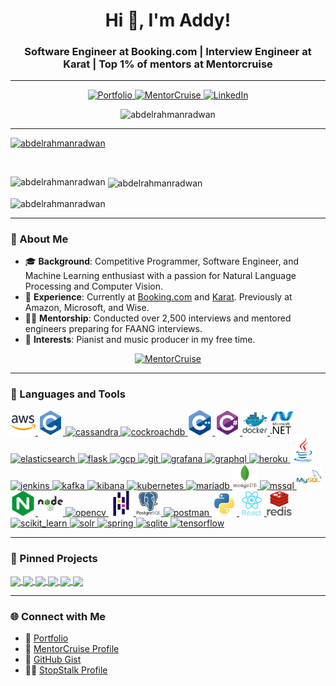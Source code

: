 <h1 align="center">Hi 👋, I'm Addy!</h1>
<h3 align="center">Software Engineer at Booking.com | Interview Engineer at Karat | Top 1% of mentors at Mentorcruise</h3>

---

<p align="center">
  <a href="https://solo.to/lil_addy">
    <img src="https://img.shields.io/badge/Portfolio-solo.to/lil_addy-blue?style=for-the-badge&logo=google-chrome" alt="Portfolio" />
  </a>

  <a href="https://mentorcruise.com/mentor/addyradwan/">
    <img src="https://img.shields.io/badge/MentorCruise-Top%201%25-green?style=for-the-badge&logo=mentor" alt="MentorCruise" />
  </a>

  <a href="https://www.linkedin.com/in/addy-radwan/" >
    <img src="https://img.shields.io/badge/LinkedIn-Connect-blue?style=for-the-badge&logo=linkedin" alt="LinkedIn" />
  </a>
</p>

<p align="center">
  <img src="https://komarev.com/ghpvc/?username=abdelrahmanradwan&label=Profile%20views&color=0e75b6&style=flat" alt="abdelrahmanradwan" style="width: 150px; height: auto;" />

</p>

---

<p align="left"> <a href="https://github.com/ryo-ma/github-profile-trophy"><img src="https://github-profile-trophy.vercel.app/?username=abdelrahmanradwan" alt="abdelrahmanradwan" /></a> </p>

<p align="left"> <a href="https://twitter.com/" target="blank"><img src="https://img.shields.io/twitter/follow/?logo=twitter&style=for-the-badge" alt="" /></a> </p>

<p><img align="left" src="https://github-readme-stats.vercel.app/api/top-langs?username=abdelrahmanradwan&show_icons=true&locale=en&layout=compact" alt="abdelrahmanradwan" /></p>

<p>&nbsp;<img align="center" src="https://github-readme-stats.vercel.app/api?username=abdelrahmanradwan&show_icons=true&locale=en" alt="abdelrahmanradwan" /></p>

<p><img align="center" src="https://github-readme-streak-stats.herokuapp.com/?user=abdelrahmanradwan&" alt="abdelrahmanradwan" /></p>

---

### 🧠 About Me

- 🎓 **Background**: Competitive Programmer, Software Engineer, and Machine Learning enthusiast with a passion for Natural Language Processing and Computer Vision.
- 💼 **Experience**: Currently at [Booking.com](https://www.booking.com) and [Karat](https://www.karat.com). Previously at Amazon, Microsoft, and Wise.
- 🧑‍🏫 **Mentorship**: Conducted over 2,500 interviews and mentored engineers preparing for FAANG interviews.
- 🎵 **Interests**: Pianist and music producer in my free time.

<p align="center">
  <a href="https://mentorcruise.com/mentor/addyradwan/">
    <img src="https://cdn.mentorcruise.com/img/banner/navy-sm.svg" alt="MentorCruise">
  </a>
</p>
  
---

### 🧰 Languages and Tools

<p align="left"> <a href="https://aws.amazon.com" target="_blank" rel="noreferrer"> <img src="https://raw.githubusercontent.com/devicons/devicon/master/icons/amazonwebservices/amazonwebservices-original-wordmark.svg" alt="aws" width="40" height="40"/> </a> <a href="https://www.cprogramming.com/" target="_blank" rel="noreferrer"> <img src="https://raw.githubusercontent.com/devicons/devicon/master/icons/c/c-original.svg" alt="c" width="40" height="40"/> </a> <a href="https://cassandra.apache.org/" target="_blank" rel="noreferrer"> <img src="https://www.vectorlogo.zone/logos/apache_cassandra/apache_cassandra-icon.svg" alt="cassandra" width="40" height="40"/> </a> <a href="https://www.cockroachlabs.com/product/cockroachdb/" target="_blank" rel="noreferrer"> <img src="https://cdn.worldvectorlogo.com/logos/cockroachdb.svg" alt="cockroachdb" width="40" height="40"/> </a> <a href="https://www.w3schools.com/cpp/" target="_blank" rel="noreferrer"> <img src="https://raw.githubusercontent.com/devicons/devicon/master/icons/cplusplus/cplusplus-original.svg" alt="cplusplus" width="40" height="40"/> </a> <a href="https://www.w3schools.com/cs/" target="_blank" rel="noreferrer"> <img src="https://raw.githubusercontent.com/devicons/devicon/master/icons/csharp/csharp-original.svg" alt="csharp" width="40" height="40"/> </a> <a href="https://www.docker.com/" target="_blank" rel="noreferrer"> <img src="https://raw.githubusercontent.com/devicons/devicon/master/icons/docker/docker-original-wordmark.svg" alt="docker" width="40" height="40"/> </a> <a href="https://dotnet.microsoft.com/" target="_blank" rel="noreferrer"> <img src="https://raw.githubusercontent.com/devicons/devicon/master/icons/dot-net/dot-net-original-wordmark.svg" alt="dotnet" width="40" height="40"/> </a> <a href="https://www.elastic.co" target="_blank" rel="noreferrer"> <img src="https://www.vectorlogo.zone/logos/elastic/elastic-icon.svg" alt="elasticsearch" width="40" height="40"/> </a> <a href="https://flask.palletsprojects.com/" target="_blank" rel="noreferrer"> <img src="https://www.vectorlogo.zone/logos/pocoo_flask/pocoo_flask-icon.svg" alt="flask" width="40" height="40"/> </a> <a href="https://cloud.google.com" target="_blank" rel="noreferrer"> <img src="https://www.vectorlogo.zone/logos/google_cloud/google_cloud-icon.svg" alt="gcp" width="40" height="40"/> </a> <a href="https://git-scm.com/" target="_blank" rel="noreferrer"> <img src="https://www.vectorlogo.zone/logos/git-scm/git-scm-icon.svg" alt="git" width="40" height="40"/> </a> <a href="https://grafana.com" target="_blank" rel="noreferrer"> <img src="https://www.vectorlogo.zone/logos/grafana/grafana-icon.svg" alt="grafana" width="40" height="40"/> </a> <a href="https://graphql.org" target="_blank" rel="noreferrer"> <img src="https://www.vectorlogo.zone/logos/graphql/graphql-icon.svg" alt="graphql" width="40" height="40"/> </a> <a href="https://heroku.com" target="_blank" rel="noreferrer"> <img src="https://www.vectorlogo.zone/logos/heroku/heroku-icon.svg" alt="heroku" width="40" height="40"/> </a> <a href="https://www.java.com" target="_blank" rel="noreferrer"> <img src="https://raw.githubusercontent.com/devicons/devicon/master/icons/java/java-original.svg" alt="java" width="40" height="40"/> </a> <a href="https://www.jenkins.io" target="_blank" rel="noreferrer"> <img src="https://www.vectorlogo.zone/logos/jenkins/jenkins-icon.svg" alt="jenkins" width="40" height="40"/> </a> <a href="https://kafka.apache.org/" target="_blank" rel="noreferrer"> <img src="https://www.vectorlogo.zone/logos/apache_kafka/apache_kafka-icon.svg" alt="kafka" width="40" height="40"/> </a> <a href="https://www.elastic.co/kibana" target="_blank" rel="noreferrer"> <img src="https://www.vectorlogo.zone/logos/elasticco_kibana/elasticco_kibana-icon.svg" alt="kibana" width="40" height="40"/> </a> <a href="https://kubernetes.io" target="_blank" rel="noreferrer"> <img src="https://www.vectorlogo.zone/logos/kubernetes/kubernetes-icon.svg" alt="kubernetes" width="40" height="40"/> </a> <a href="https://mariadb.org/" target="_blank" rel="noreferrer"> <img src="https://www.vectorlogo.zone/logos/mariadb/mariadb-icon.svg" alt="mariadb" width="40" height="40"/> </a> <a href="https://www.mongodb.com/" target="_blank" rel="noreferrer"> <img src="https://raw.githubusercontent.com/devicons/devicon/master/icons/mongodb/mongodb-original-wordmark.svg" alt="mongodb" width="40" height="40"/> </a> <a href="https://www.microsoft.com/en-us/sql-server" target="_blank" rel="noreferrer"> <img src="https://www.svgrepo.com/show/303229/microsoft-sql-server-logo.svg" alt="mssql" width="40" height="40"/> </a> <a href="https://www.mysql.com/" target="_blank" rel="noreferrer"> <img src="https://raw.githubusercontent.com/devicons/devicon/master/icons/mysql/mysql-original-wordmark.svg" alt="mysql" width="40" height="40"/> </a> <a href="https://www.nginx.com" target="_blank" rel="noreferrer"> <img src="https://raw.githubusercontent.com/devicons/devicon/master/icons/nginx/nginx-original.svg" alt="nginx" width="40" height="40"/> </a> <a href="https://nodejs.org" target="_blank" rel="noreferrer"> <img src="https://raw.githubusercontent.com/devicons/devicon/master/icons/nodejs/nodejs-original-wordmark.svg" alt="nodejs" width="40" height="40"/> </a> <a href="https://opencv.org/" target="_blank" rel="noreferrer"> <img src="https://www.vectorlogo.zone/logos/opencv/opencv-icon.svg" alt="opencv" width="40" height="40"/> </a> <a href="https://pandas.pydata.org/" target="_blank" rel="noreferrer"> <img src="https://raw.githubusercontent.com/devicons/devicon/2ae2a900d2f041da66e950e4d48052658d850630/icons/pandas/pandas-original.svg" alt="pandas" width="40" height="40"/> </a> <a href="https://www.postgresql.org" target="_blank" rel="noreferrer"> <img src="https://raw.githubusercontent.com/devicons/devicon/master/icons/postgresql/postgresql-original-wordmark.svg" alt="postgresql" width="40" height="40"/> </a> <a href="https://postman.com" target="_blank" rel="noreferrer"> <img src="https://www.vectorlogo.zone/logos/getpostman/getpostman-icon.svg" alt="postman" width="40" height="40"/> </a> <a href="https://www.python.org" target="_blank" rel="noreferrer"> <img src="https://raw.githubusercontent.com/devicons/devicon/master/icons/python/python-original.svg" alt="python" width="40" height="40"/> </a> <a href="https://reactjs.org/" target="_blank" rel="noreferrer"> <img src="https://raw.githubusercontent.com/devicons/devicon/master/icons/react/react-original-wordmark.svg" alt="react" width="40" height="40"/> </a> <a href="https://redis.io" target="_blank" rel="noreferrer"> <img src="https://raw.githubusercontent.com/devicons/devicon/master/icons/redis/redis-original-wordmark.svg" alt="redis" width="40" height="40"/> </a> <a href="https://scikit-learn.org/" target="_blank" rel="noreferrer"> <img src="https://upload.wikimedia.org/wikipedia/commons/0/05/Scikit_learn_logo_small.svg" alt="scikit_learn" width="40" height="40"/> </a> <a href="https://lucene.apache.org/solr/" target="_blank" rel="noreferrer"> <img src="https://www.vectorlogo.zone/logos/apache_solr/apache_solr-icon.svg" alt="solr" width="40" height="40"/> </a> <a href="https://spring.io/" target="_blank" rel="noreferrer"> <img src="https://www.vectorlogo.zone/logos/springio/springio-icon.svg" alt="spring" width="40" height="40"/> </a> <a href="https://www.sqlite.org/" target="_blank" rel="noreferrer"> <img src="https://www.vectorlogo.zone/logos/sqlite/sqlite-icon.svg" alt="sqlite" width="40" height="40"/> </a> <a href="https://www.tensorflow.org" target="_blank" rel="noreferrer"> <img src="https://www.vectorlogo.zone/logos/tensorflow/tensorflow-icon.svg" alt="tensorflow" width="40" height="40"/> </a> </p>

---

### 📌 Pinned Projects

<p align="left">
  <a href="https://github.com/AbdelrahmanRadwan/Classical-GameBox">
    <img align="center" src="https://github-readme-stats.vercel.app/api/pin/?username=AbdelrahmanRadwan&repo=Classical-GameBox" />
  </a>
  <a href="https://github.com/AbdelrahmanRadwan/object-detection">
    <img align="center" src="https://github-readme-stats.vercel.app/api/pin/?username=AbdelrahmanRadwan&repo=object-detection" />
  </a>
  <a href="https://github.com/AbdelrahmanRadwan/Intelligent-Scissors" >
    <img align="center" src="https://github-readme-stats.vercel.app/api/pin/?username=AbdelrahmanRadwan&repo=Intelligent-Scissors" />
  </a>
  <a href="https://github.com/AbdelrahmanRadwan/photo-coloring" >
    <img align="center" src="https://github-readme-stats.vercel.app/api/pin/?username=AbdelrahmanRadwan&repo=photo-coloring" />
  </a>
  <a href="https://github.com/AbdelrahmanRadwan/Open-Domain-ChatBot">
    <img align="center" src="https://github-readme-stats.vercel.app/api/pin/?username=AbdelrahmanRadwan&repo=Open-Domain-ChatBot" />
  </a>
  <a href="https://github.com/AbdelrahmanRadwan/Push-Notifications-compressor">
    <img align="center" src="https://github-readme-stats.vercel.app/api/pin/?username=AbdelrahmanRadwan&repo=Push-Notifications-compressor" />
  </a>
</p>

---

### 🌐 Connect with Me

- 💼 [Portfolio](https://solo.to/lil_addy)
- 👥 [MentorCruise Profile](https://mentorcruise.com/mentor/addyradwan/)
- 📝 [GitHub Gist](https://gist.github.com/AbdelrahmanRadwan)
- 🧑‍💻 [StopStalk Profile](https://www.stopstalk.com/user/profile/Radwan)

